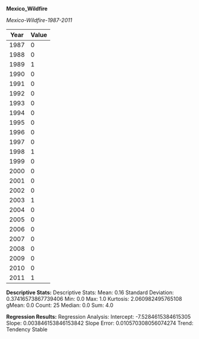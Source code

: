 **Mexico_Wildfire**

*Mexico-Wildfire-1987-2011*

| Year | Value |
|------|-------|
| 1987 | 0 |
| 1988 | 0 |
| 1989 | 1 |
| 1990 | 0 |
| 1991 | 0 |
| 1992 | 0 |
| 1993 | 0 |
| 1994 | 0 |
| 1995 | 0 |
| 1996 | 0 |
| 1997 | 0 |
| 1998 | 1 |
| 1999 | 0 |
| 2000 | 0 |
| 2001 | 0 |
| 2002 | 0 |
| 2003 | 1 |
| 2004 | 0 |
| 2005 | 0 |
| 2006 | 0 |
| 2007 | 0 |
| 2008 | 0 |
| 2009 | 0 |
| 2010 | 0 |
| 2011 | 1 |


**Descriptive Stats:**  Descriptive Stats:
 Mean: 0.16
 Standard Deviation: 0.37416573867739406
 Min: 0.0
 Max: 1.0
 Kurtosis: 2.060982495765108
 gMean: 0.0
 Count: 25
 Median: 0.0
 Sum: 4.0

**Regression Results:**  Regression Analysis:
 Intercept: -7.5284615384615305
 Slope: 0.003846153846153842
 Slope Error: 0.010570308056074274
 Trend: Tendency Stable

